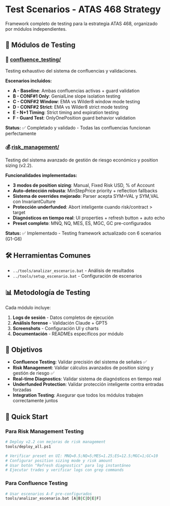 # Test Scenarios - ATAS 468 Strategy

Framework completo de testing para la estrategia ATAS 468, organizado por módulos independientes.

## 📁 Módulos de Testing

### 🧪 [confluence_testing/](confluence_testing/)
Testing exhaustivo del sistema de confluencias y validaciones.

**Escenarios incluidos:**
- **A - Baseline**: Ambas confluencias activas + guard validation
- **B - CONF#1 Only**: GenialLine slope isolation testing
- **C - CONF#2 Window**: EMA vs Wilder8 window mode testing
- **D - CONF#2 Strict**: EMA vs Wilder8 strict mode testing
- **E - N+1 Timing**: Strict timing and expiration testing
- **F - Guard Test**: OnlyOnePosition guard behavior validation

**Status:** ✅ Completado y validado - Todas las confluencias funcionan perfectamente

### 💰 [risk_management/](risk_management/)
Testing del sistema avanzado de gestión de riesgo económico y position sizing (v2.2).

**Funcionalidades implementadas:**
- **3 modos de position sizing**: Manual, Fixed Risk USD, % of Account
- **Auto-detección robusta**: MinStepPrice priority + reflection fallbacks
- **Sistema de overrides mejorado**: Parser acepta SYM=VAL y SYM,VAL con InvariantCulture
- **Protección underfunded**: Abort inteligente cuando risk/contract > target
- **Diagnósticos en tiempo real**: UI properties + refresh button + auto echo
- **Preset completo**: MNQ, NQ, MES, ES, MGC, GC pre-configurados

**Status:** ✅ Implementado - Testing framework actualizado con 6 scenarios (G1-G6)

## 🛠️ Herramientas Comunes

- `../tools/analizar_escenario.bat` - Análisis de resultados
- `../tools/setup_escenario.bat` - Configuración de escenarios

## 📊 Metodología de Testing

Cada módulo incluye:
1. **Logs de sesión** - Datos completos de ejecución
2. **Análisis forense** - Validación Claude + GPT5
3. **Screenshots** - Configuración UI y charts
4. **Documentación** - READMEs específicos por módulo

## 🎯 Objetivos

- **Confluence Testing**: Validar precisión del sistema de señales ✅
- **Risk Management**: Validar cálculos avanzados de position sizing y gestión de riesgo ✅
- **Real-time Diagnostics**: Validar sistema de diagnósticos en tiempo real
- **Underfunded Protection**: Validar protección inteligente contra entradas forzadas
- **Integration Testing**: Asegurar que todos los módulos trabajen correctamente juntos

## 🚀 Quick Start

### Para Risk Management Testing
```bash
# Deploy v2.2 con mejoras de risk management
tools/deploy_all.ps1

# Verificar preset en UI: MNQ=0.5;NQ=5;MES=1.25;ES=12.5;MGC=1;GC=10
# Configurar position sizing mode y risk amount
# Usar botón "Refresh diagnostics" para log instantáneo
# Ejecutar trades y verificar logs con grep commands
```

### Para Confluence Testing
```bash
# Usar escenarios A-F pre-configurados
tools/analizar_escenario.bat [A|B|C|D|E|F]
```